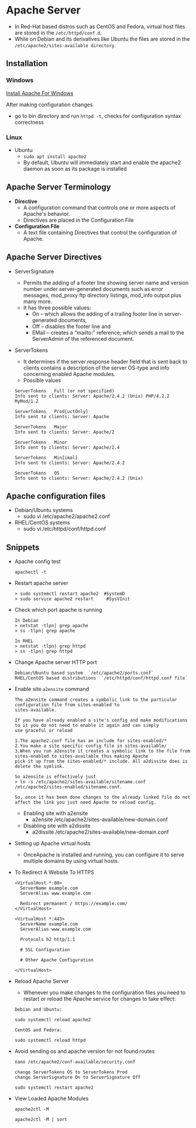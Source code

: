 # Apache Server

+ In Red-Hat based distros such as CentOS and Fedora, virtual host files are stored in the `/etc/httpd/conf.d`. 
+ While on Debian and its derivatives like Ubuntu the files are stored in the `/etc/apache2/sites-available directory`.




## Installation

### Windows
[Install Apache For Windows](https://www.apachelounge.com/download/)

After making configuration changes
+ go to bin directory and run `httpd -t`, checks for configuration syntax correctness

### Linux
- Ubuntu
  - `sudo apt install apache2` 
  - By default, Ubuntu will immediately start and enable the apache2 daemon as soon as its package is installed

## Apache Server Terminology
- **Directive**
  - A configuration command that controls one or more aspects of Apache's behavior. 
  - Directives are placed in the Configuration File
- **Configuration File**
  - A text file containing Directives that control the configuration of Apache.



## Apache Server Directives
- ServerSignature
  - Permits the adding of a footer line showing server name and version number under server-generated documents    such as error messages, mod_proxy ftp directory listings, mod_info output plus many more.
  - It has three possible values:
    - On – which allows the adding of a trailing footer line in server-generated documents,
    - Off – disables the footer line and
    - EMail – creates a “mailto:” reference; which sends a mail to the ServerAdmin of the referenced document.

- ServerTokens
  - It determines if the server response header field that is sent back to clients contains a description of the server OS-type and info concerning enabled Apache modules.
  - Possible values
  ```
  ServerTokens   Full (or not specified) 
  Info sent to clients: Server: Apache/2.4.2 (Unix) PHP/4.2.2 MyMod/1.2 

  ServerTokens   Prod[uctOnly] 
  Info sent to clients: Server: Apache 

  ServerTokens   Major 
  Info sent to clients: Server: Apache/2 

  ServerTokens   Minor 
  Info sent to clients: Server: Apache/2.4 

  ServerTokens   Min[imal] 
  Info sent to clients: Server: Apache/2.4.2 

  ServerTokens   OS 
  Info sent to clients: Server: Apache/2.4.2 (Unix)
  ```
  
## Apache configuration files
- Debian/Ubuntu systems
  - sudo vi /etc/apache2/apache2.conf
- RHEL/CentOS systems 
  - sudo vi /etc/httpd/conf/httpd.conf       
  
## Snippets

- Apache config test
  ```
  apachectl -t
  ```
- Restart apache server
  ```
  > sudo systemctl restart apache2  #SystemD
  > sudo service apache2 restart     #SysVInit
  ```

- Check which port apache is running
  ```
  In Debian
  > netstat -tlpn| grep apache
  > ss -tlpn| grep apache
  
  In RHEL
  > netstat -tlpn| grep httpd
  > ss -tlpn| grep httpd
  ```
  
- Change Apache server HTTP port
  ```
  Debian/Ubuntu based system  `/etc/apache2/ports.conf`
  RHEL/CentOS based distributions  `/etc/httpd/conf/httpd.conf file`
  ```

- Enable site `a2ensite` command
  ```
  The a2ensite command creates a symbolic link to the particular configuration file from sites-enabled to 
  sites-available. 
  
  If you have already enabled a site's config and make modifications to it you do not need to enable it again and can simply 
  use graceful or reload

  1.The apache2.conf file has an include for sites-enabled/*
  2.You make a site specific config file in sites-available/
  3.When you run a2ensite it creates a symbolic link to the file from sites-enabled to sites-available thus making Apache 
  pick it up from the sites-enabled/* include. All a2dissite does is delete the symlink.

  So a2ensite is effectively just 
  > ln -s /etc/apache2/sites-available/sitename.conf /etc/apache2/sites-enabled/sitename.conf. 
  
  So, once it has been done changes to the already linked file do not affect the link you just need Apache to reload config.
  ```
  - Enabling site with a2ensite
    - a2ensite /etc/apache2/sites-available/new-domain.conf
  - Disabling site with a2dissite
    - a2dissite /etc/apache2/sites-available/new-domain.conf
 
- Setting up Apache virtual hosts
  - OnceApache is installed and running, you can configure it to serve multiple domains by using virtual hosts.




- To Redirect A Website To HTTPS
  ```
  <VirtualHost *:80> 
    ServerName example.com
    ServerAlias www.example.com

    Redirect permanent / https://example.com/
  </VirtualHost>

  <VirtualHost *:443>
    ServerName example.com
    ServerAlias www.example.com

    Protocols h2 http/1.1

    # SSL Configuration

    # Other Apache Configuration

  </VirtualHost>

  ```

- Reload Apache Server
  - Whenever you make changes to the configuration files you need to restart or reload the Apache service for changes to take effect:
  ```
  Debian and Ubuntu:

  sudo systemctl reload apache2

  CentOS and Fedora:

  sudo systemctl reload httpd
  ```

- Avoid sending os and apache version for not found routes
  ```
  nano /etc/apache2/conf-available/security.conf

  change ServerTokens OS to ServerTokens Prod
  change ServerSignature On to ServerSignature Off

  sudo systemctl restart apache2
  ```

- View Loaded Apache Modules
  ```
  apache2ctl -M

  apache2ctl -M | sort
  ```
